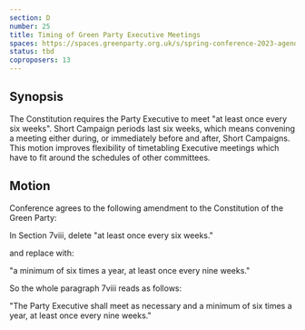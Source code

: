 ```yaml
---
section: D
number: 25
title: Timing of Green Party Executive Meetings
spaces: https://spaces.greenparty.org.uk/s/spring-conference-2023-agenda-forum/?contentId=119358
status: tbd
coproposers: 13
---
```

## Synopsis
The Constitution requires the Party Executive to meet "at least once every six weeks". Short Campaign periods last six weeks, which means convening a meeting either during, or immediately before and after, Short Campaigns. This motion improves flexibility of timetabling Executive meetings which have to fit around the schedules of other committees.

## Motion
Conference agrees to the following amendment to the Constitution of the Green Party:

In Section 7viii, delete "at least once every six weeks."

and replace with:

"a minimum of six times a year, at least once every nine weeks."

So the whole paragraph 7viii reads as follows:

"The Party Executive shall meet as necessary and a minimum of six times a year, at least once every nine weeks."
